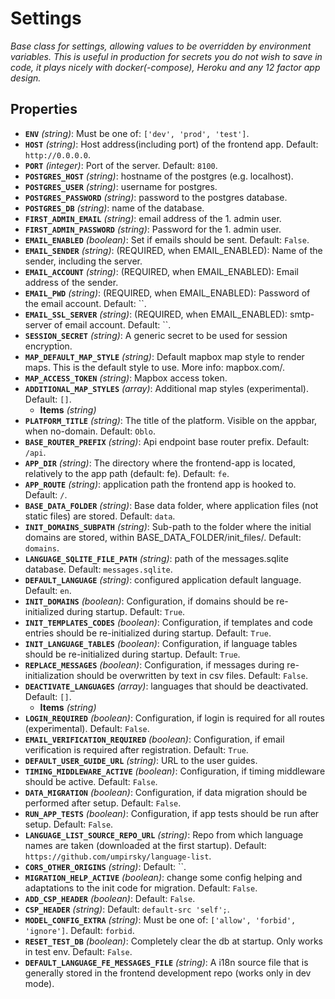 # Settings

*Base class for settings, allowing values to be overridden by environment variables. This is useful in production for secrets you do not wish to save in code, it plays nicely with docker(-compose),
Heroku and any 12 factor app design.*

## Properties

- **`ENV`** *(string)*: Must be one of: `['dev', 'prod', 'test']`.
- **`HOST`** *(string)*: Host address(including port) of the frontend app. Default: `http://0.0.0.0`.
- **`PORT`** *(integer)*: Port of the server. Default: `8100`.
- **`POSTGRES_HOST`** *(string)*: hostname of the postgres (e.g. localhost).
- **`POSTGRES_USER`** *(string)*: username for postgres.
- **`POSTGRES_PASSWORD`** *(string)*: password to the postgres database.
- **`POSTGRES_DB`** *(string)*: name of the database.
- **`FIRST_ADMIN_EMAIL`** *(string)*: email address of the 1. admin user.
- **`FIRST_ADMIN_PASSWORD`** *(string)*: Password for the 1. admin user.
- **`EMAIL_ENABLED`** *(boolean)*: Set if emails should be sent. Default: `False`.
- **`EMAIL_SENDER`** *(string)*: (REQUIRED, when EMAIL_ENABLED):  Name of the sender, including the server.
- **`EMAIL_ACCOUNT`** *(string)*: (REQUIRED, when EMAIL_ENABLED): Email address of the sender.
- **`EMAIL_PWD`** *(string)*: (REQUIRED, when EMAIL_ENABLED): Password of the email  account. Default: ``.
- **`EMAIL_SSL_SERVER`** *(string)*: (REQUIRED, when EMAIL_ENABLED): smtp-server of email account. Default: ``.
- **`SESSION_SECRET`** *(string)*: A generic secret to be used for session encryption.
- **`MAP_DEFAULT_MAP_STYLE`** *(string)*: Default mapbox map style to render maps. This is the default style to use. More info: mapbox.com/.
- **`MAP_ACCESS_TOKEN`** *(string)*: Mapbox access token.
- **`ADDITIONAL_MAP_STYLES`** *(array)*: Additional map styles (experimental). Default: `[]`.
  - **Items** *(string)*
- **`PLATFORM_TITLE`** *(string)*: The title of the platform. Visible on the appbar, when no-domain. Default: `Oblo`.
- **`BASE_ROUTER_PREFIX`** *(string)*:  Api endpoint base router prefix. Default: `/api`.
- **`APP_DIR`** *(string)*: The directory where the frontend-app is located, relatively to the app path (default: fe). Default: `fe`.
- **`APP_ROUTE`** *(string)*: application path the frontend app is hooked to. Default: `/`.
- **`BASE_DATA_FOLDER`** *(string)*: Base data folder, where application files (not static files) are stored. Default: `data`.
- **`INIT_DOMAINS_SUBPATH`** *(string)*: Sub-path to the folder where the initial domains are stored, within BASE_DATA_FOLDER/init_files/. Default: `domains`.
- **`LANGUAGE_SQLITE_FILE_PATH`** *(string)*: path of the messages.sqlite database. Default: `messages.sqlite`.
- **`DEFAULT_LANGUAGE`** *(string)*: configured application default language. Default: `en`.
- **`INIT_DOMAINS`** *(boolean)*: Configuration, if domains should be re-initialized during startup. Default: `True`.
- **`INIT_TEMPLATES_CODES`** *(boolean)*: Configuration, if templates and code entries should be re-initialized during startup. Default: `True`.
- **`INIT_LANGUAGE_TABLES`** *(boolean)*: Configuration, if language tables should be re-initialized during startup. Default: `True`.
- **`REPLACE_MESSAGES`** *(boolean)*: Configuration, if messages during re-initialization should be overwritten by text in csv files. Default: `False`.
- **`DEACTIVATE_LANGUAGES`** *(array)*: languages that should be deactivated. Default: `[]`.
  - **Items** *(string)*
- **`LOGIN_REQUIRED`** *(boolean)*: Configuration, if login is required for all routes (experimental). Default: `False`.
- **`EMAIL_VERIFICATION_REQUIRED`** *(boolean)*: Configuration, if email verification is required after registration. Default: `True`.
- **`DEFAULT_USER_GUIDE_URL`** *(string)*: URL to the user guides.
- **`TIMING_MIDDLEWARE_ACTIVE`** *(boolean)*: Configuration, if timing middleware should be active. Default: `False`.
- **`DATA_MIGRATION`** *(boolean)*: Configuration, if data migration should be performed after setup. Default: `False`.
- **`RUN_APP_TESTS`** *(boolean)*: Configuration, if app tests should be run after setup. Default: `False`.
- **`LANGUAGE_LIST_SOURCE_REPO_URL`** *(string)*: Repo from which language names are taken (downloaded at the first startup). Default: `https://github.com/umpirsky/language-list`.
- **`CORS_OTHER_ORIGINS`** *(string)*: Default: ``.
- **`MIGRATION_HELP_ACTIVE`** *(boolean)*: change some config helping and adaptations to the init code for migration. Default: `False`.
- **`ADD_CSP_HEADER`** *(boolean)*: Default: `False`.
- **`CSP_HEADER`** *(string)*: Default: `default-src 'self';`.
- **`MODEL_CONFIG_EXTRA`** *(string)*: Must be one of: `['allow', 'forbid', 'ignore']`. Default: `forbid`.
- **`RESET_TEST_DB`** *(boolean)*: Completely clear the db at startup. Only works in test env. Default: `False`.
- **`DEFAULT_LANGUAGE_FE_MESSAGES_FILE`** *(string)*: A i18n source file that is generally stored in the frontend development repo (works only in dev mode).
